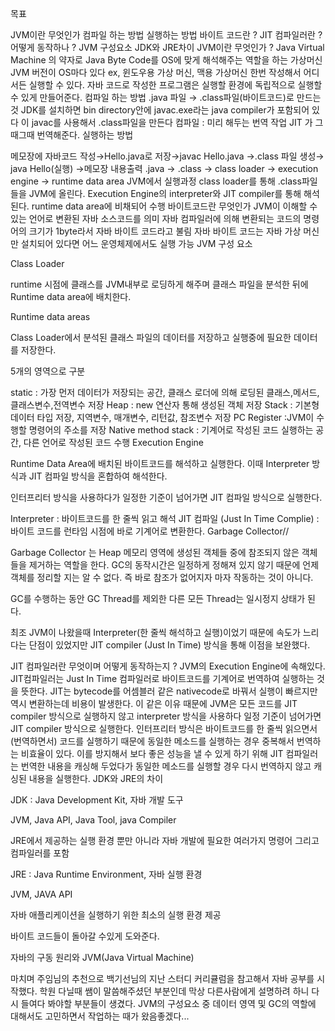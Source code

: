 목표

JVM이란 무엇인가
컴파일 하는 방법
실행하는 방법
바이트 코드란 ?
JIT 컴파일러란 ? 어떻게 동작하나 ?
JVM 구성요소
JDK와 JRE차이
JVM이란 무엇인가 ?
Java Virtual Machine 의 약자로 Java Byte Code를 OS에 맞게 해석해주는 역할을 하는 가상머신
JVM 버전이 OS마다 있다 ex, 윈도우용 가상 머신, 맥용 가상머신
한번 작성해서 어디서든 실행할 수 있다.
자바 코드로 작성한 프로그램은 실행할 환경에 독립적으로 실행할 수 있게 만들어준다.
컴파일 하는 방법
.java 파일 → .class파일(바이트코드)로 만드는 것
JDK를 설치하면 bin directory안에 javac.exe라는 java compiler가 포함되어 있다
이 javac를 사용해서 .class파일을 만든다
컴파일 : 미리 해두는 번역 작업
JIT 가 그때그때 번역해준다.
실행하는 방법


메모장에 자바코드 작성→Hello.java로 저장→javac Hello.java →.class 파일 생성→ java Hello(실행) →메모장 내용출력
.java → .class → class loader → execution engine → runtime data area
JVM에서 실행과정
class loader를 통해 .class파일들을 JVM에 올린다.
Execution Engine의 interpreter와 JIT compiler를 통해 해석된다.
runtime data area에 비채되어 수행
바이트코드란 무엇인가
JVM이 이해할 수 있는 언어로 변환된 자바 소스코드를 의미
자바 컴파일러에 의해 변환되는 코드의 명령어의 크기가 1byte라서 자바 바이트 코드라고 불림
자바 바이트 코드는 자바 가상 머신만 설치되어 있다면 어느 운영체제에서도 실행 가능
JVM 구성 요소


Class Loader

runtime 시점에 클래스를 JVM내부로 로딩하게 해주며 클래스 파일을 분석한 뒤에 Runtime data area에 배치한다.

Runtime data areas

Class Loader에서 분석된 클래스 파일의 데이터를 저장하고 실행중에 필요한 데이터를 저장한다.

5개의 영역으로 구분

static : 가장 먼저 데이터가 저장되는 공간, 클래스 로더에 의해 로딩된 클래스,메서드,클래스변수,전역변수 저장
Heap : new 연산자 통해 생성된 객체 저장
Stack : 기본형 데이터 타입 저장, 지역변수, 매개변수, 리턴값, 참조변수 저장
PC Register :JVM이 수행할 명령어의 주소를 저장
Native method stack : 기계어로 작성된 코드 실행하는 공간, 다른 언어로 작성된 코드 수행
Execution Engine

Runtime Data Area에 배치된 바이트코드를 해석하고 실행한다. 이때 Interpreter 방식과 JIT 컴파일 방식을 혼합하여 해석한다.

인터프리터 방식을 사용하다가 일정한 기준이 넘어가면 JIT 컴파일 방식으로 실행한다.

Interpreter : 바이트코드를 한 줄씩 읽고 해석
JIT 컴파일 (Just In Time Complie) : 바이트 코드를 런타임 시점에 바로 기계어로 변환한다.
Garbage Collector//

Garbage Collector 는 Heap 메모리 영역에 생성된 객체들 중에 참조되지 않은 객체들을 제거하는 역할을 한다. GC의 동작시간은 일정하게 정해져 있지 않기 때문에 언제 객체를 정리할 지는 알 수 없다. 즉 바로 참조가 없어지자 마자 작동하는 것이 아니다.

GC를 수행하는 동안 GC Thread를 제외한 다른 모든 Thread는 일시정지 상태가 된다.

최조 JVM이 나왔을때 Interpreter(한 줄씩 해석하고 실행)이었기 때문에 속도가 느리다는 단점이 있었지만 JIT compiler (Just In Time) 방식을 통해 이점을 보완했다.

JIT 컴파일러란 무엇이며 어떻게 동작하는지 ?
JVM의 Execution Engine에 속해있다.
JIT컴파일러는 Just In Time 컴파일러로 바이트코드를 기계어로 번역하여 실행하는 것을 뜻한다.
JIT는 bytecode를 어셈블러 같은 nativecode로 바꿔서 실행이 빠르지만 역시 변환하는데 비용이 발생한다. 이 같은 이유 때문에 JVM은 모든 코드를 JIT compiler 방식으로 실행하지 않고 interpreter 방식을 사용하다 일정 기준이 넘어가면 JIT compiler 방식으로 실행한다.
인터프리터 방식은 바이트코드를 한 줄씩 읽으면서(번역하면서) 코드를 실행하기 때문에 동일한 메소드를 실행하는 경우 중복해서 번역하는 비효율이 있다. 이를 방지해서 보다 좋은 성능을 낼 수 있게 하기 위해 JIT 컴파일러는 번역한 내용을 캐싱해 두었다가 동일한 메소드를 실행할 경우 다시 번역하지 않고 캐싱된 내용을 실행한다.
JDK와 JRE의 차이


JDK : Java Development Kit, 자바 개발 도구

JVM, Java API, Java Tool, java Compiler

JRE에서 제공하는 실행 환경 뿐만 아니라 자바 개발에 필요한 여러가지 명령어 그리고 컴파일러를 포함

JRE : Java Runtime Environment, 자바 실행 환경

JVM, JAVA API

자바 애플리케이션을 실행하기 위한 최소의 실행 환경 제공

바이트 코드들이 돌아갈 수있게 도와준다.

자바의 구동 원리와 JVM(Java Virtual Machine)

마치며
주임님의 추천으로 백기선님의 지난 스터디 커리큘럼을 참고해서 자바 공부를 시작했다.
학원 다닐때 쌤이 말씀해주셨던 부분인데 막상 다른사람에게 설명하려 하니 다시 들여다 봐야할 부분들이 생겼다.
JVM의 구성요소 중 데이터 영역 및 GC의 역할에 대해서도 고민하면서 작업하는 때가 왔음좋겠다...